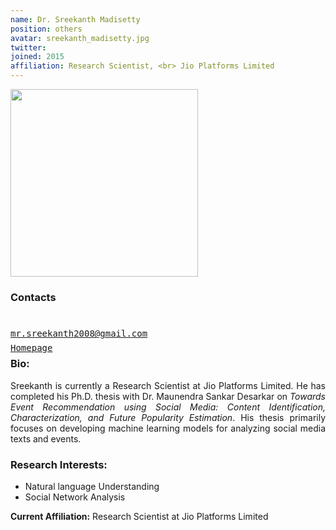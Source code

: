 ```yaml
---
name: Dr. Sreekanth Madisetty
position: others
avatar: sreekanth_madisetty.jpg
twitter:
joined: 2015
affiliation: Research Scientist, <br> Jio Platforms Limited
---
```


<img width="300" src="{{site.baseurl}}/images/people/{{page.avatar}}" data-action="zoom">

### Contacts

<div class="row">
<column style="float:left; width:45px; text-align:right; padding-right:10px">
    <b><a href="mailto:mr.sreekanth2008@gmail.com" target="_blank"><i class="fa fa-envelope-o"></i></a></b><br>
    <span style="display: block; margin-bottom: 0.5em"></span>
    <b><a href="" target="_blank"><i class="fa fa-globe"></i></a></b>
    <span style="display: block; margin-bottom: 0.5em"></span>
</column>
<column style="float:left; width:600px;">
    <a href="mailto:mr.sreekanth2008@gmail.com" target="_blank"><samp>mr.sreekanth2008@gmail.com</samp></a>
    <span style="display: block; margin-bottom: 0.5em"></span>
    <a href="" target="_blank"><samp>Homepage</samp></a><br>
    <span style="display: block; margin-bottom: 0.5em"></span>
</column>
</div>
<span style="display: block; margin-bottom: 1em"></span>

### Bio:
<p style="text-align:justify">
Sreekanth is currently a Research Scientist at Jio Platforms Limited. He has completed his Ph.D. thesis with Dr. Maunendra Sankar Desarkar on <i>Towards Event Recommendation using Social Media:
Content Identification, Characterization, and Future Popularity Estimation</i>. His thesis primarily focuses on developing machine learning models for analyzing social media texts and events.
</p>

### Research Interests:
- Natural language Understanding
- Social Network Analysis

**Current Affiliation:** Research Scientist at Jio Platforms Limited
